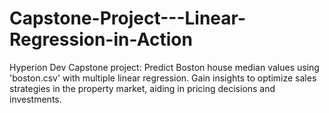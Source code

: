 # Capstone-Project---Linear-Regression-in-Action
Hyperion Dev Capstone project: Predict Boston house median values using 'boston.csv' with multiple linear regression. Gain insights to optimize sales strategies in the property market, aiding in pricing decisions and investments.
